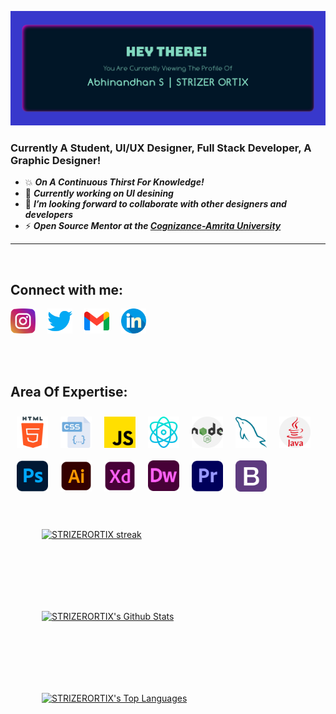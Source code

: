 ![](/assets/Profile%20Banner.png)

### Currently A Student, UI/UX Designer, Full Stack Developer, A Graphic Designer!

- 💥 <i><b>On A Continuous Thirst For Knowledge!</b></i>
- 🔮 <i><b>Currently working on UI desining</b></i>
- 📰 <i><b>I’m looking forward to collaborate with other designers and developers</b></i>
- ⚡ <i><b>Open Source Mentor at the [Cognizance-Amrita University][cognizance]  </b></i>

<hr>
<br>

## Connect with me:

[<img width="40px" style="margin-right:15px" src="assets/instagram.png" />][instagram]
[<img width="40px" style="margin-right:15px" src="assets/twitter.png" />][twitter]
[<img width="40px" style="margin-right:15px" src="assets/gmail.png" />][gmail]
[<img width="40px" style="margin-right:15px" src="assets/linkedin.png" />][Ln]

<br>

<br>

## Area Of Expertise:

<img align="left" alt="HTML5" width="50px" style="margin:10px"  src="assets/html-5.png" />
<img align="left" alt="CSS3" width="50px" style="margin:10px"  src="assets/css.png" />
<img align="left" alt="JavaScript" width="50px" style="margin:10px"  src="assets/js.png" />
<img align="left" alt="React" width="50px" style="margin:10px"  src="assets/reactjs.png" />
<img align="left" alt="Node.js" width="50px" style="margin:10px"  src="assets/nodejs.png" />
<img align="left" alt="MySQL" width="50px" style="margin:10px"  src="assets/mysql.png" />
<img align="left" alt="Java" width="50px" style="margin:10px"  src="assets/java.png" />
<img align="left" alt="photoshop" width="50px" style="margin:10px"  src="assets/photoshop.png" />
<img align="left" alt="illustrator" width="50px" style="margin:10px"  src="assets/illustrator.png" />
<img align="left" alt="xd" width="50px" style="margin:10px"  src="assets/xd.png" />
<img align="left" alt="Dreamweaver" width="50px" style="margin:10px"  src="assets/Dw.svg" />
<img align="left" alt="premeire pro" width="50px" style="margin:10px"  src="assets/premiere-pro.png" />
<img align="left" alt="Bootstrap" width="50px" style="margin:10px"  src="assets/bootstrap.png" />

<br>
    
<br>
<p>
    <a href="https://github.com/STRIZERORTIX/github-readme-streak-stats">
        <img style="margin:50px"  title="🔥 Get streak stats for your profile at git.io/streak-stats" alt="STRIZERORTIX streak" src="https://github-readme-streak-stats.herokuapp.com?user=STRIZERORTIX&theme=midnight-purple&hide_border=true&border=DD0404&ring=00DDCF&background=000000&stroke=00DDAA&fire=DD08DC&currStreakNum=DD0202"/>
    </a>
</p>
<p>
     <a href="https://github.com/STRIZERORTIX/github-readme-stats"><img alt="STRIZERORTIX's Github Stats" style="margin:50px"  src="https://github-readme-stats.vercel.app/api?username=STRIZERORTIX&show_icons=true&count_private=true&theme=react&hide_border=true&bg_color=0D1117" /></a>
</p>
<p>
    <a href="https://github.com/SubhamRaoniar28/github-readme-stats"><img alt="STRIZERORTIX's Top Languages" style="margin:50px" src="https://github-readme-stats.vercel.app/api/top-langs/?username=STRIZERORTIX&langs_count=5&theme=midnight-purple&hide_border=true/"></a>
</p>
</span>
<br>


[twitter]: https://twitter.com/Strizer_Ortix
[cognizance]: https://github.com/cognizance-amrita
[instagram]: https://www.instagram.com/strizer_ortix/
[devpost]: https://devpost.com/STRIZERORTIX?ref_content=user-portfolio&ref_feature=portfolio&ref_medium=global-nav
[Ln]: https://www.linkedin.com/in/strizerortix/
[gmail]: mailto:abhi.varadan@gmail.com
